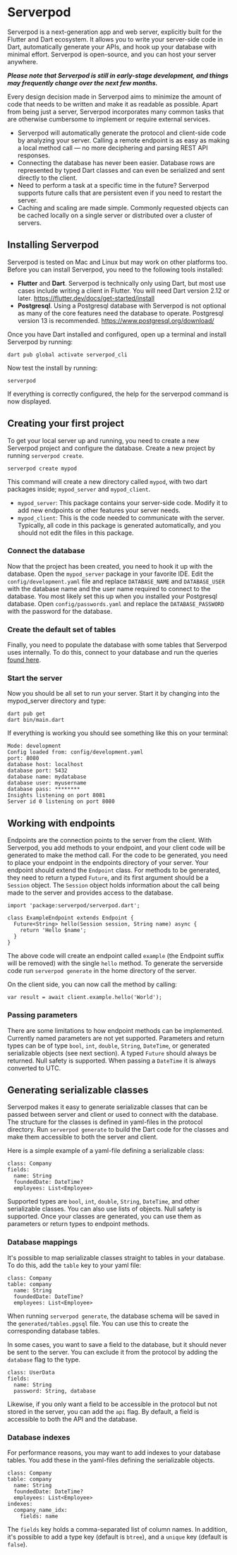 # Serverpod

Serverpod is a next-generation app and web server, explicitly built for the Flutter and Dart ecosystem. It allows you to write your server-side code in Dart, automatically generate your APIs, and hook up your database with minimal effort. Serverpod is open-source, and you can host your server anywhere.

___Please note that Serverpod is still in early-stage development, and things may frequently change over the next few months.___

Every design decision made in Serverpod aims to minimize the amount of code that needs to be written and make it as readable as possible. Apart from being just a server, Serverpod incorporates many common tasks that are otherwise cumbersome to implement or require external services.

- Serverpod will automatically generate the protocol and client-side code by analyzing your server. Calling a remote endpoint is as easy as making a local method call — no more deciphering and parsing REST API responses.
- Connecting the database has never been easier. Database rows are represented by typed Dart classes and can even be serialized and sent directly to the client.
- Need to perform a task at a specific time in the future? Serverpod supports future calls that are persistent even if you need to restart the server.
- Caching and scaling are made simple. Commonly requested objects can be cached locally on a single server or distributed over a cluster of servers.

## Installing Serverpod
Serverpod is tested on Mac and Linux but may work on other platforms too. Before you can install Serverpod, you need to the following tools installed:
- __Flutter__ and __Dart__. Serverpod is technically only using Dart, but most use cases include writing a client in Flutter. You will need Dart version 2.12 or later. https://flutter.dev/docs/get-started/install
- __Postgresql__. Using a Postgresql database with Serverpod is not optional as many of the core features need the database to operate. Postgresql version 13 is recommended. https://www.postgresql.org/download/

Once you have Dart installed and configured, open up a terminal and install Serverpod by running:

    dart pub global activate serverpod_cli

Now test the install by running:

    serverpod

If everything is correctly configured, the help for the serverpod command is now displayed.

## Creating your first project
To get your local server up and running, you need to create a new Serverpod project and configure the database. Create a new project by running `serverpod create`.

    serverpod create mypod

This command will create a new directory called `mypod`, with two dart packages inside; `mypod_server` and `mypod_client`.

- `mypod_server`: This package contains your server-side code. Modify it to add new endpoints or other features your server needs.
- `mypod_client`: This is the code needed to communicate with the server. Typically, all code in this package is generated automatically, and you should not edit the files in this package.

### Connect the database
Now that the project has been created, you need to hook it up with the database. Open the `mypod_server` package in your favorite IDE. Edit the `config/development.yaml` file and replace `DATABASE_NAME` and `DATABASE_USER` with the database name and the user name required to connect to the database. You most likely set this up when you installed your Postgresql database. Open `config/passwords.yaml` and replace the `DATABASE_PASSWORD` with the password for the database.

### Create the default set of tables
Finally, you need to populate the database with some tables that Serverpod uses internally. To do this, connect to your database and run the queries [found here](https://github.com/serverpod/serverpod/blob/master/packages/serverpod/generated/tables.pgsql).

### Start the server
Now you should be all set to run your server. Start it by changing into the mypod_server directory and type:

    dart pub get
    dart bin/main.dart

If everything is working you should see something like this on your terminal:

    Mode: development
    Config loaded from: config/development.yaml
    port: 8080
    database host: localhost
    database port: 5432
    database name: mydatabase
    database user: myusername
    database pass: ********
    Insights listening on port 8081
    Server id 0 listening on port 8080

## Working with endpoints
Endpoints are the connection points to the server from the client. With Serverpod, you add methods to your endpoint, and your client code will be generated to make the method call. For the code to be generated, you need to place your endpoint in the endpoints directory of your server. Your endpoint should extend the `Endpoint` class. For methods to be generated, they need to return a typed `Future`, and its first argument should be a `Session` object. The `Session` object holds information about the call being made to the server and provides access to the database.

    import 'package:serverpod/serverpod.dart';

    class ExampleEndpoint extends Endpoint {
      Future<String> hello(Session session, String name) async {
        return 'Hello $name';
      }
    }

The above code will create an endpoint called `example` (the Endpoint suffix will be removed) with the single `hello` method. To generate the serverside code run `serverpod generate` in the home directory of the server.

On the client side, you can now call the method by calling:

    var result = await client.example.hello('World');

### Passing parameters
There are some limitations to how endpoint methods can be implemented. Currently named parameters are not yet supported. Parameters and return types can be of type `bool`, `int`, `double`, `String`, `DateTime`, or generated serializable objects (see next section). A typed `Future` should always be returned. Null safety is supported. When passing a `DateTime` it is always converted to UTC.

## Generating serializable classes
Serverpod makes it easy to generate serializable classes that can be passed between server and client or used to connect with the database. The structure for the classes is defined in yaml-files in the protocol directory. Run `serverpod generate` to build the Dart code for the classes and make them accessible to both the server and client.

Here is a simple example of a yaml-file defining a serializable class:

    class: Company
    fields:
      name: String
      foundedDate: DateTime?
      employees: List<Employee>

Supported types are `bool`, `int`, `double`, `String`, `DateTime`, and other serializable classes. You can also use lists of objects. Null safety is supported. Once your classes are generated, you can use them as parameters or return types to endpoint methods.

### Database mappings
It's possible to map serializable classes straight to tables in your database. To do this, add the `table` key to your yaml file:

    class: Company
    table: company
      name: String
      foundedDate: DateTime?
      employees: List<Employee>

When running `serverpod generate`, the database schema will be saved in the `generated/tables.pgsql` file. You can use this to create the corresponding database tables.

In some cases, you want to save a field to the database, but it should never be sent to the server. You can exclude it from the protocol by adding the `database` flag to the type.

    class: UserData
    fields:
      name: String
      password: String, database

Likewise, if you only want a field to be accessible in the protocol but not stored in the server, you can add the `api` flag. By default, a field is accessible to both the API and the database.

### Database indexes
For performance reasons, you may want to add indexes to your database tables. You add these in the yaml-files defining the serializable objects.

    class: Company
    table: company
      name: String
      foundedDate: DateTime?
      employees: List<Employee>
    indexes:
      company_name_idx:
        fields: name

The `fields` key holds a comma-separated list of column names. In addition, it's possible to add a type key (default is `btree`), and a `unique` key (default is `false`).
